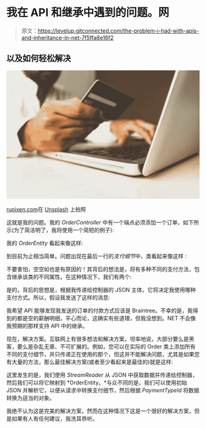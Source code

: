 # 我在 API 和继承中遇到的问题。网

> 原文：<https://levelup.gitconnected.com/the-problem-i-had-with-apis-and-inheritance-in-net-7f5ffa8e16f2>

## 以及如何轻松解决

![](img/313e3fb37f55d077c9255deb6735db67.png)

[rupixen.com](https://unsplash.com/@rupixen)在 [Unsplash](https://unsplash.com/photos/Q59HmzK38eQ) 上拍照

这就是我的问题。我的 *OrderController* 中有一个端点必须添加一个订单，如下所示(为了简洁明了，我将使用一个简短的例子):

我的 *OrderEntity* 看起来像这样:

到目前为止相当简单。问题出现在最后一行的*支付细节*中，类看起来像这样 *:*

不要害怕，空空如也是有原因的！其背后的想法是，将有多种不同的支付方法，包含继承该类的不同属性。在这种情况下，我们有两个:

是的，背后的思想是，根据我传递给控制器的 JSON 主体，它将决定我使用哪种支付方式。所以，假设我发送了这样的消息:

我希望 API 能够发现我发送的订单的付款方式应该是 Braintree。不幸的是，我得到的都是空的薪酬明细，平心而论，这确实有些道理，但我没想到。NET 不会像我预期的那样支持 API 中的继承。

现在，解决方案。互联网上有很多想法和解决方案，坦率地说，大部分要么是黑客，要么是杂乱无章、不可扩展的。例如，您可以在实际的 Order 类上添加所有不同的支付细节，并只传递正在使用的那个，但这并不能解决问题，尤其是如果您有大量的方法，那么最佳解决方案(或者至少看起来是最佳的)就是这样:

这里发生的是，我们使用 *StreamReader* 从 JSON 中获取数据并传递给控制器，然后我们可以将它映射到 *OrderEntity。*与众不同的是，我们可以使用初始 JSON 并解析它，以便从请求中转换支付细节，然后根据 *PaymentTypeId* 将数据转换为适当的对象。

我绝不认为这是完美的解决方案，然而在这种情况下这是一个很好的解决方案，但是如果有人有任何建议，我洗耳恭听。